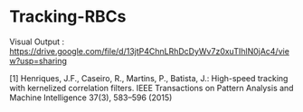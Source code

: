 # Tracking-RBCs

Visual Output :  https://drive.google.com/file/d/13jtP4ChnLRhDcDyWv7z0xuTIhlN0jAc4/view?usp=sharing

[1]   Henriques, J.F., Caseiro, R., Martins, P., Batista, J.: High-speed tracking  with
      kernelized correlation filters. IEEE Transactions on Pattern Analysis and Machine
      Intelligence 37(3), 583–596 (2015)
